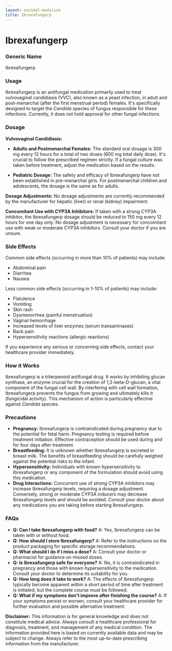 ```yaml
---
layout: minimal-medicine
title: Ibrexafungerp
---
```


# Ibrexafungerp
### Generic Name
Ibrexafungerp

### Usage
Ibrexafungerp is an antifungal medication primarily used to treat vulvovaginal candidiasis (VVC), also known as a yeast infection, in adult and post-menarchal (after the first menstrual period) females.  It's specifically designed to target the *Candida* species of fungus responsible for these infections.  Currently, it does not hold approval for other fungal infections.

### Dosage

**Vulvovaginal Candidiasis:**

* **Adults and Postmenarchal Females:** The standard oral dosage is 300 mg every 12 hours for a total of two doses (600 mg total daily dose).  It's crucial to follow the prescribed regimen strictly.  If a fungal culture was taken before treatment, adjust the medication based on the results.


* **Pediatric Dosage:**  The safety and efficacy of Ibrexafungerp have not been established in pre-menarchal girls.  For postmenarchal children and adolescents, the dosage is the same as for adults.

**Dosage Adjustments:**  No dosage adjustments are currently recommended by the manufacturer for hepatic (liver) or renal (kidney) impairment.

**Concomitant Use with CYP3A Inhibitors:** If taken with a strong CYP3A inhibitor, the Ibrexafungerp dosage should be reduced to 150 mg every 12 hours for one day only.  No dosage adjustment is necessary for concomitant use with weak or moderate CYP3A inhibitors.  Consult your doctor if you are unsure.



### Side Effects

Common side effects (occurring in more than 10% of patients) may include:

* Abdominal pain
* Diarrhea
* Nausea

Less common side effects (occurring in 1-10% of patients) may include:

* Flatulence
* Vomiting
* Skin rash
* Dysmenorrhea (painful menstruation)
* Vaginal hemorrhage
* Increased levels of liver enzymes (serum transaminases)
* Back pain
* Hypersensitivity reactions (allergic reactions)

If you experience any serious or concerning side effects, contact your healthcare provider immediately.

### How it Works
Ibrexafungerp is a triterpenoid antifungal drug. It works by inhibiting glucan synthase, an enzyme crucial for the creation of 1,3-beta-D-glucan, a vital component of the fungal cell wall. By interfering with cell wall formation, Ibrexafungerp prevents the fungus from growing and ultimately kills it (fungicidal activity). This mechanism of action is particularly effective against *Candida* species.

### Precautions

* **Pregnancy:** Ibrexafungerp is contraindicated during pregnancy due to the potential for fetal harm.  Pregnancy testing is required before treatment initiation.  Effective contraception should be used during and for four days after treatment.
* **Breastfeeding:**  It is unknown whether Ibrexafungerp is excreted in breast milk.  The benefits of breastfeeding should be carefully weighed against the potential risks to the infant.
* **Hypersensitivity:** Individuals with known hypersensitivity to Ibrexafungerp or any component of the formulation should avoid using this medication.
* **Drug Interactions:** Concurrent use of strong CYP3A inhibitors may increase Ibrexafungerp levels, requiring a dosage adjustment. Conversely, strong or moderate CYP3A inducers may decrease Ibrexafungerp levels and should be avoided.  Consult your doctor about any medications you are taking before starting Ibrexafungerp.

### FAQs

* **Q: Can I take Ibrexafungerp with food?** A: Yes, Ibrexafungerp can be taken with or without food.
* **Q: How should I store Ibrexafungerp?** A: Refer to the instructions on the product packaging for specific storage recommendations.
* **Q: What should I do if I miss a dose?** A: Consult your doctor or pharmacist for guidance on missed doses.
* **Q: Is Ibrexafungerp safe for everyone?** A: No, it is contraindicated in pregnancy and those with known hypersensitivity to the medication.  Consult your doctor to determine its suitability for you.
* **Q: How long does it take to work?** A:  The effects of Ibrexafungerp typically become apparent within a short period of time after treatment is initiated, but the complete course must be followed.
* **Q: What if my symptoms don't improve after finishing the course?** A: If your symptoms persist or worsen, consult your healthcare provider for further evaluation and possible alternative treatment.


**Disclaimer:**  This information is for general knowledge and does not constitute medical advice. Always consult a healthcare professional for diagnosis, treatment, and management of any medical condition.  The information provided here is based on currently available data and may be subject to change.  Always refer to the most up-to-date prescribing information from the manufacturer.
